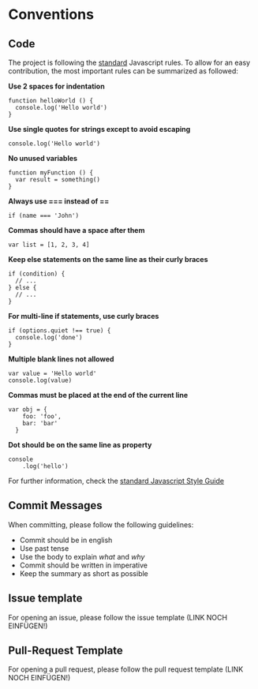 # Conventions
## Code 

The project is following the [standard](https://standardjs.com/rules.html) Javascript rules.
To allow for an easy contribution, the most important rules can be summarized as followed:

**Use 2 spaces for indentation**
```
function helloWorld () {
  console.log('Hello world')
}
```

**Use single quotes for strings except to avoid escaping**
```
console.log('Hello world')
```

**No unused variables**
```
function myFunction () {
  var result = something()   
}
```

**Always use === instead of ==**
```
if (name === 'John')
```

**Commas should have a space after them**
```
var list = [1, 2, 3, 4]
```

**Keep else statements on the same line as their curly braces**
```
if (condition) {
  // ...
} else {
  // ...
}
```

**For multi-line if statements, use curly braces**
```
if (options.quiet !== true) {
  console.log('done')
}
```

**Multiple blank lines not allowed**
```
var value = 'Hello world'
console.log(value)
```

**Commas must be placed at the end of the current line**
```
var obj = {
    foo: 'foo',
    bar: 'bar'   
  }
```

**Dot should be on the same line as property**
```
console
    .log('hello')
```

For further information, check the [standard Javascript Style Guide](https://standardjs.com/rules.html)

## Commit Messages
When committing, please follow the following guidelines:

* Commit should be in english
* Use past tense
* Use the body to explain _what_ and _why_ 
* Commit should be written in imperative
* Keep the summary as short as possible

## Issue template

For opening an issue, please follow the issue template (LINK NOCH EINFÜGEN!)

## Pull-Request Template

For opening a pull request, please follow the pull request template (LINK NOCH EINFÜGEN!)

